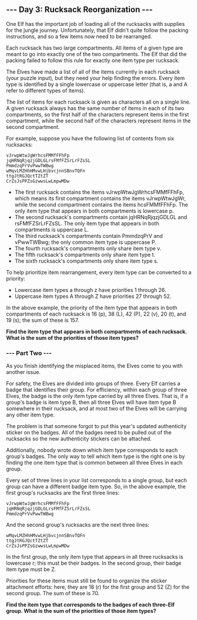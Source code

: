 ## --- Day 3: Rucksack Reorganization ---

One Elf has the important job of loading all of the rucksacks with supplies for the jungle journey.
Unfortunately, that Elf didn't quite follow the packing instructions, and so a few items now need to be rearranged.

Each rucksack has two large compartments. All items of a given type are meant to go into exactly one of the two compartments.
The Elf that did the packing failed to follow this rule for exactly one item type per rucksack.

The Elves have made a list of all of the items currently in each rucksack (your puzzle input), but they need your help finding the errors.
Every item type is identified by a single lowercase or uppercase letter (that is, a and A refer to different types of items).

The list of items for each rucksack is given as characters all on a single line.
A given rucksack always has the same number of items in each of its two compartments, so the first half of the characters represent items in the first compartment,
while the second half of the characters represent items in the second compartment.

For example, suppose you have the following list of contents from six rucksacks:

    vJrwpWtwJgWrhcsFMMfFFhFp
    jqHRNqRjqzjGDLGLrsFMfFZSrLrFZsSL
    PmmdzqPrVvPwwTWBwg
    wMqvLMZHhHMvwLHjbvcjnnSBnvTQFn
    ttgJtRGJQctTZtZT
    CrZsJsPPZsGzwwsLwLmpwMDw

- The first rucksack contains the items vJrwpWtwJgWrhcsFMMfFFhFp, which means its first compartment contains the items vJrwpWtwJgWr,
while the second compartment contains the items hcsFMMfFFhFp. The only item type that appears in both compartments is lowercase p.
- The second rucksack's compartments contain jqHRNqRjqzjGDLGL and rsFMfFZSrLrFZsSL. The only item type that appears in both compartments is uppercase L.
- The third rucksack's compartments contain PmmdzqPrV and vPwwTWBwg; the only common item type is uppercase P.
- The fourth rucksack's compartments only share item type v.
- The fifth rucksack's compartments only share item type t.
- The sixth rucksack's compartments only share item type s.

To help prioritize item rearrangement, every item type can be converted to a priority:

- Lowercase item types a through z have priorities 1 through 26.
- Uppercase item types A through Z have priorities 27 through 52.

In the above example, the priority of the item type that appears in both compartments of each rucksack is 16 (p), 38 (L), 42 (P), 22 (v), 20 (t), and 19 (s); the sum of these is 157.

**Find the item type that appears in both compartments of each rucksack. What is the sum of the priorities of those item types?**

### --- Part Two ---

As you finish identifying the misplaced items, the Elves come to you with another issue.

For safety, the Elves are divided into groups of three. Every Elf carries a badge that identifies their group.
For efficiency, within each group of three Elves, the badge is the only item type carried by all three Elves.
That is, if a group's badge is item type B, then all three Elves will have item type B somewhere in their rucksack,
and at most two of the Elves will be carrying any other item type.

The problem is that someone forgot to put this year's updated authenticity sticker on the badges.
All of the badges need to be pulled out of the rucksacks so the new authenticity stickers can be attached.

Additionally, nobody wrote down which item type corresponds to each group's badges.
The only way to tell which item type is the right one is by finding the one item type that is common between all three Elves in each group.

Every set of three lines in your list corresponds to a single group, but each group can have a different badge item type.
So, in the above example, the first group's rucksacks are the first three lines:

    vJrwpWtwJgWrhcsFMMfFFhFp
    jqHRNqRjqzjGDLGLrsFMfFZSrLrFZsSL
    PmmdzqPrVvPwwTWBwg

And the second group's rucksacks are the next three lines:

    wMqvLMZHhHMvwLHjbvcjnnSBnvTQFn
    ttgJtRGJQctTZtZT
    CrZsJsPPZsGzwwsLwLmpwMDw

In the first group, the only item type that appears in all three rucksacks is lowercase r; this must be their badges.
In the second group, their badge item type must be Z.

Priorities for these items must still be found to organize the sticker attachment efforts:
here, they are 18 (r) for the first group and 52 (Z) for the second group. The sum of these is 70.

**Find the item type that corresponds to the badges of each three-Elf group. What is the sum of the priorities of those item types?**